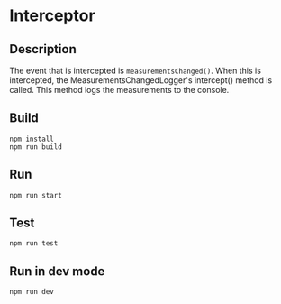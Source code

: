 # Interceptor

## Description

The event that is intercepted is `measurementsChanged()`. When this is intercepted, the MeasurementsChangedLogger's intercept() method is called. This method logs the measurements to the console.

## Build

```npm install```  
```npm run build```

## Run

```npm run start```

## Test

```npm run test```

## Run in dev mode

```npm run dev```